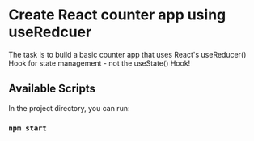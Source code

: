 # Create React counter app using useRedcuer
The task is to build a basic counter app that uses React's useReducer() Hook for state management - not the useState() Hook!


## Available Scripts

In the project directory, you can run:

### `npm start`
